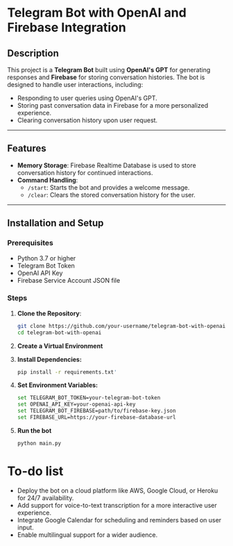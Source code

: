 # Telegram Bot with OpenAI and Firebase Integration

## Description
This project is a **Telegram Bot** built using **OpenAI's GPT** for generating responses and **Firebase** for storing conversation histories.
The bot is designed to handle user interactions, including:
- Responding to user queries using OpenAI's GPT.
- Storing past conversation data in Firebase for a more personalized experience.
- Clearing conversation history upon user request.

---

## Features
- **Memory Storage**: Firebase Realtime Database is used to store conversation history for continued interactions.
- **Command Handling**:
  - `/start`: Starts the bot and provides a welcome message.
  - `/clear`: Clears the stored conversation history for the user.

---

## Installation and Setup

### Prerequisites
- Python 3.7 or higher
- Telegram Bot Token 
- OpenAI API Key
- Firebase Service Account JSON file

### Steps
1. **Clone the Repository**:
   ```bash
   git clone https://github.com/your-username/telegram-bot-with-openai.git
   cd telegram-bot-with-openai
2. **Create a Virtual Environment**
   
3. **Install Dependencies:**
   ```bash
   pip install -r requirements.txt'
4. **Set Environment Variables:**
   ```bash
   set TELEGRAM_BOT_TOKEN=your-telegram-bot-token
   set OPENAI_API_KEY=your-openai-api-key
   set TELEGRAM_BOT_FIREBASE=path/to/firebase-key.json
   set FIREBASE_URL=https://your-firebase-database-url
5. **Run the bot**
   ```bash
   python main.py

# To-do list
- Deploy the bot on a cloud platform like AWS, Google Cloud, or Heroku for 24/7 availability.
- Add support for voice-to-text transcription for a more interactive user experience.
- Integrate Google Calendar for scheduling and reminders based on user input.
- Enable multilingual support for a wider audience.
